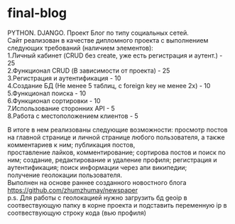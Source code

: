 # final-blog
PYTHON. DJANGO. Проект Блог по типу социальных сетей.\
Сайт реализован в качестве дипломного проекта с выполнением следующих требований (наличием элементов):\
    1.Личный кабинет (CRUD без create, уже есть регистрация и аутент.) - 25\
    2.Функционал CRUD (В зависимости от проекта) - 25\
    3.Регистрация и аутентификация - 10\
    4.Создание БД (Не менее 5 таблиц, с foreign key не менее 2х) - 10\
    5.Функционал поиска - 10\
    6.Функционал сортировки - 10\
    7.Использование сторонних API - 5\
    8.Работа с местоположением клиентов - 5
    
В итоге в нем реализованы следующие возможности: просмотр постов на главной странице и  личной странице любого пользователя, а также комментариев к ним; публикация постов, \
проставление лайков, комментирование; сортирова постов и поиск по ним; создание, редактирование и удаление профиля; регистрация и аутентификация; поиск информации через апи википедии;\
получение геолокации пользователя.\
Выполнен на основе раннее созданного новостного блога https://github.com/zhumzhumay/newspaper \
p.s. Для работы с геолокацией нужно загрузить бд geoip в соотвествующую папку в корне проекта и подставить переменную ip в соотвествующую строку кода (вью профиля)
